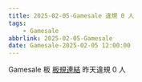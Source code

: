 ```yaml
---
title: 2025-02-05-Gamesale 違規 0 人
tags:
    - Gamesale
abbrlink: 2025-02-05-Gamesale
date: Gamesale-2025-02-05 12:00:00
---
```

Gamesale 板 [板規連結](https://www.ptt.cc/bbs/Gossiping/M.1637425085.A.07D.html)
昨天違規 0 人
